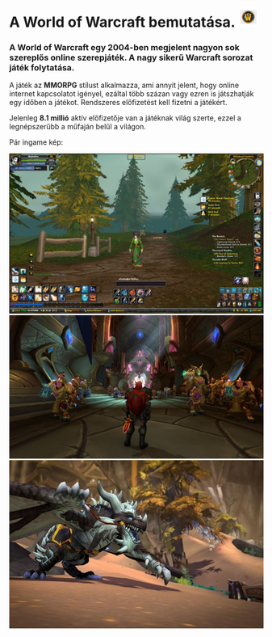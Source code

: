 # A World of Warcraft bemutatása. ![alt text](https://github.com/ravenhand/myfirstproject/blob/main/wow-logo.png)

### A World of Warcraft egy 2004-ben megjelent nagyon sok szereplős online szerepjáték. A nagy sikerű Warcraft sorozat játék folytatása.

A játék az **MMORPG** stílust alkalmazza, ami annyit jelent, hogy online internet kapcsolatot igényel, ezáltal több százan vagy ezren is játszhatják egy időben a játékot. Rendszeres előfizetést kell fizetni a játékért.

Jelenleg **8.1 millió** aktív előfizetője van a játéknak világ szerte, ezzel a legnépszerűbb a műfaján belűl a világon.

Pár ingame kép: 

![alt text](https://github.com/ravenhand/myfirstproject/blob/main/wow_ingame_1.png)
![alt text](https://github.com/ravenhand/myfirstproject/blob/main/wow_ingame_2.jpg)
![alt text](https://github.com/ravenhand/myfirstproject/blob/main/wow_ingame_3.jpg)